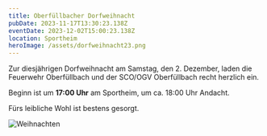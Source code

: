 ```yaml
---
title: Oberfüllbacher Dorfweihnacht
pubDate: 2023-11-17T13:30:23.138Z
eventDate: 2023-12-02T15:00:23.138Z
location: Sportheim
heroImage: /assets/dorfweihnacht23.png
---
```


Zur diesjährigen Dorfweihnacht am Samstag, den 2. Dezember, laden die Feuerwehr Oberfüllbach und der SCO/OGV Oberfüllbach recht herzlich ein.

Beginn ist um **17:00 Uhr** am Sportheim, um ca. 18:00 Uhr Andacht.

Fürs leibliche Wohl ist bestens gesorgt.

![Weihnachten](/assets/dorfweihnacht23.gif "Dorfweihnacht")